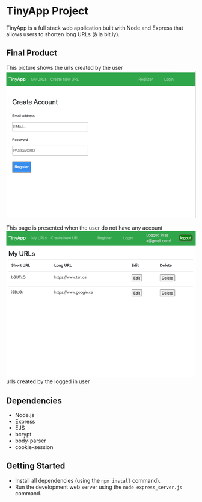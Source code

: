 # TinyApp Project

TinyApp is a full stack web application built with Node and Express that allows users to shorten long URLs (à la bit.ly).

## Final Product

This picture shows the urls created by the user
!["This page is presented when the user do not have any account"](https://github.com/AlexThon/tinyapp/blob/master/doc/createAccount.png)

This page is presented when the user do not have any account
!["This picture shows the urls created by the user"](https://github.com/AlexThon/tinyapp/blob/master/doc/urls.png)
urls created by the logged in user

## Dependencies

- Node.js
- Express
- EJS
- bcrypt
- body-parser
- cookie-session

## Getting Started

- Install all dependencies (using the `npm install` command).
- Run the development web server using the `node express_server.js` command.

